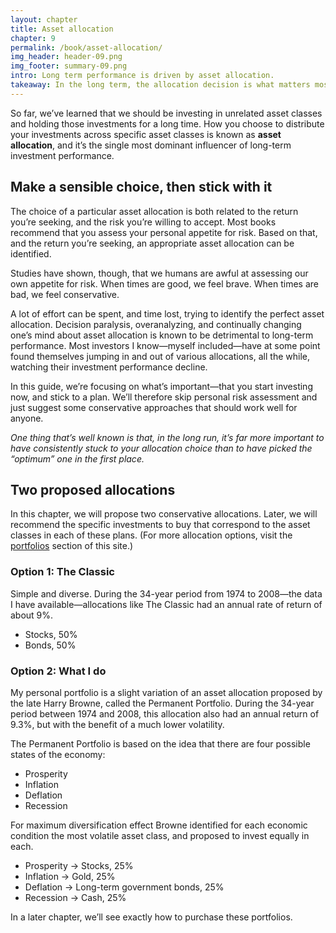 ```yaml
---
layout: chapter
title: Asset allocation
chapter: 9
permalink: /book/asset-allocation/
img_header: header-09.png
img_footer: summary-09.png
intro: Long term performance is driven by asset allocation.
takeaway: In the long term, the allocation decision is what matters most. Sticking with your allocation is more important than picking the optimal one.
---
```


So far, we’ve learned that we should be investing in unrelated asset classes and holding those investments for a long time. How you choose to distribute your investments across specific asset classes is known as **asset allocation**, and it’s the single most dominant influencer of long-term investment performance.

## Make a sensible choice, then stick with it

The choice of a particular asset allocation is both related to the return you’re seeking, and the risk you’re willing to accept. Most books recommend that you assess your personal appetite for risk. Based on that, and the return you’re seeking, an appropriate asset allocation can be identified.

Studies have shown, though, that we humans are awful at assessing our own appetite for risk. When times are good, we feel brave. When times are bad, we feel conservative.

A lot of effort can be spent, and time lost, trying to identify the perfect asset allocation. Decision paralysis, overanalyzing, and continually changing one’s mind about asset allocation is known to be detrimental to long-term performance. Most investors I know—myself included—have at some point found themselves jumping in and out of various allocations, all the while, watching their investment performance decline.

In this guide, we’re focusing on what’s important—that you start investing now, and stick to a plan. We’ll therefore skip personal risk assessment and just suggest some conservative approaches that should work well for anyone.

*One thing that’s well known is that, in the long run, it’s far more important to have consistently stuck to your allocation choice than to have picked the “optimum” one in the first place.*

## Two proposed allocations

In this chapter, we will propose two conservative allocations. Later, we will recommend the specific investments to buy that correspond to the asset classes in each of these plans. (For more allocation options, visit the [portfolios](/portfolios/) section of this site.)

### Option 1: The Classic

Simple and diverse. During the 34-year period from 1974 to 2008—the data I have available—allocations like The Classic had an annual rate of return of about 9%.

- Stocks, 50%
- Bonds, 50%

### Option 2: What I do

My personal portfolio is a slight variation of an asset allocation proposed by the late Harry Browne, called the Permanent Portfolio. During the 34-year period between 1974 and 2008, this allocation also had an annual return of 9.3%, but with the benefit of a much lower volatility.

The Permanent Portfolio is based on the idea that there are four possible states of the economy:

- Prosperity
- Inflation
- Deflation
- Recession

For maximum diversification effect Browne identified for each economic condition the most volatile asset class, and proposed to invest equally in each.

- Prosperity → Stocks, 25%
- Inflation → Gold, 25%
- Deflation → Long-term government bonds, 25%
- Recession → Cash, 25%

In a later chapter, we’ll see exactly how to purchase these portfolios.